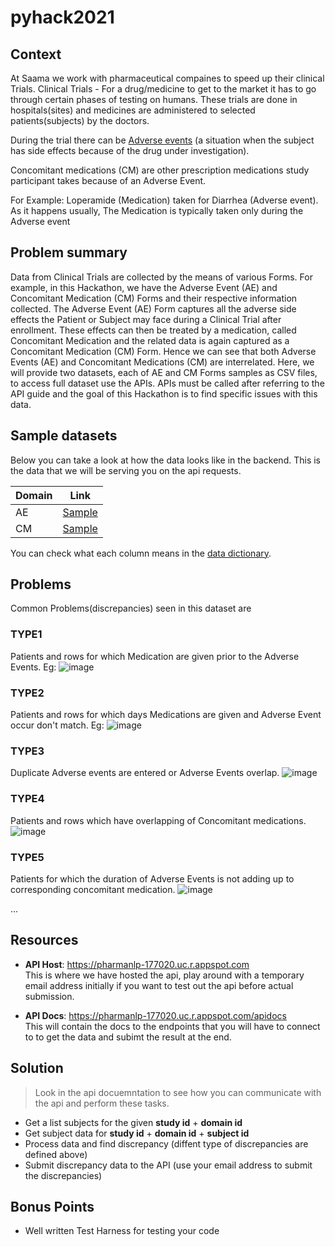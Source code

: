 # pyhack2021

## Context

At Saama we work with pharmaceutical compaines to speed up their clinical Trials.
Clinical Trials - For a drug/medicine to get to the market it has to go through certain phases of testing on humans. These trials are done in hospitals(sites) and medicines are administered to selected patients(subjects) by the doctors.

During the trial there can be [Adverse events](https://en.wikipedia.org/wiki/Adverse_event) (a situation when the subject has side effects because of the drug under investigation).

Concomitant medications (CM) are other prescription medications study participant takes because of an Adverse Event.

For Example: Loperamide (Medication) taken for Diarrhea (Adverse event). As it happens usually, The Medication is typically taken only during the Adverse event

## Problem summary

Data from Clinical Trials are collected by the means of various Forms. For example, in this Hackathon, we have the Adverse Event (AE) and Concomitant Medication (CM) Forms and their respective information collected. The Adverse Event (AE) Form captures all the adverse side effects the Patient or Subject may face during a Clinical Trial after enrollment. These effects can then be treated by a medication, called Concomitant Medication and the related data is again captured as a Concomitant Medication (CM) Form. Hence we can see that both Adverse Events (AE) and Concomitant Medications (CM) are interrelated. Here, we will provide two datasets, each of AE and CM Forms samples as CSV files, to access full dataset use the APIs. APIs must be called after referring to the API guide and the goal of this Hackathon is to find specific issues with this data.

## Sample datasets

Below you can take a look at how the data looks like in the backend. This is the data that we will be serving you on the api requests.

| Domain | Link                                                                         |
| ------ | ---------------------------------------------------------------------------- |
| AE     | [Sample](https://www.dropbox.com/s/wg3xi7f9kxr5o4w/AE_data_sample.xlsx?dl=0) |
| CM     | [Sample](https://www.dropbox.com/s/uar0h8pkfxtt2ij/cm_data_sample.xlsx?dl=0) |

You can check what each column means in the [data dictionary](https://www.dropbox.com/s/5s83sveiovzolsh/Hackathon%20Data%20Dictionary.xlsx?dl=0).

## Problems

Common Problems(discrepancies) seen in this dataset are

### TYPE1

Patients and rows for which Medication are given prior to the Adverse Events.
Eg: ![image](https://user-images.githubusercontent.com/16976605/110984096-aaaffe80-8338-11eb-8bb0-d4193ffde67c.png)

### TYPE2

Patients and rows for which days Medications are given and Adverse Event occur don't match.
Eg: ![image](https://user-images.githubusercontent.com/16976605/110984437-23af5600-8339-11eb-97f9-0b099cfad2e7.png)

### TYPE3

Duplicate Adverse events are entered or Adverse Events overlap.
![image](https://user-images.githubusercontent.com/16976605/110985084-fc0cbd80-8339-11eb-86eb-f33f065ba55a.png)

### TYPE4

Patients and rows which have overlapping of Concomitant medications.
![image](https://user-images.githubusercontent.com/16976605/110985591-a1c02c80-833a-11eb-85de-4a17de36ac39.png)

### TYPE5

Patients for which the duration of Adverse Events is not adding up to corresponding concomitant medication.
![image](https://user-images.githubusercontent.com/16976605/110986383-99b4bc80-833b-11eb-9306-5db76834cc45.png)

...

## Resources

- **API Host**: https://pharmanlp-177020.uc.r.appspot.com \
  This is where we have hosted the api, play around with a temporary email address initially if you want to test out the api before actual submission.

- **API Docs**: https://pharmanlp-177020.uc.r.appspot.com/apidocs \
  This will contain the docs to the endpoints that you will have to connect to to get the data and subimt the result at the end.

## Solution

> Look in the api docuemntation to see how you can communicate with the api and perform these tasks.

- Get a list subjects for the given **study id** + **domain id**
- Get subject data for **study id** + **domain id** + **subject id**
- Process data and find discrepancy (diffent type of discrepancies are defined above)
- Submit discrepancy data to the API (use your email address to submit the discrepancies)

## Bonus Points

- Well written Test Harness for testing your code
